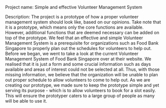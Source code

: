 Project name: Simple and effective Volunteer Management System

Description: The project is a prototype of how a proper volunteer management system should look like, based on our opinions. Take note that it is a prototype, which means only the core functions are available. However, additional functions that are deemed necessary can be added on top of the prototype. We feel that an effective and simple Volunteer Management System is a prerequisite for organizations such as Food Bank Singapore to properly plan out the schedules for volunteers to help out. Before we began, we went to take a look at the current Volunteer Management System of Food Bank Singapore over at their website. We realised that it is just a form and some crucial information such as days available and areas of interest could not be selected at all. Thus, with those missing information, we believe that the organization will be unable to plan out proper schedule to allow volunteers to come to help out. As we are creating our prototype, we made sure to keep the prototype simple and yet serving its purpose - which is to allow volunteers to book for a slot easily. This will ensure the prototyper caters to a large group of people as many will be able to use it.
